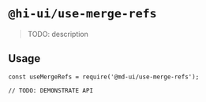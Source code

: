 # `@hi-ui/use-merge-refs`

> TODO: description

## Usage

```
const useMergeRefs = require('@md-ui/use-merge-refs');

// TODO: DEMONSTRATE API
```
